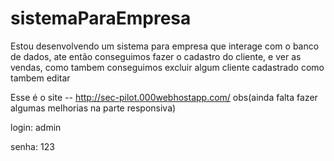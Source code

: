 # sistemaParaEmpresa

Estou desenvolvendo um sistema para empresa que interage com o banco de dados, ate então conseguimos fazer o cadastro do cliente, e ver as vendas, como tambem conseguimos excluir algum cliente cadastrado como tambem editar


Esse é o site -- http://sec-pilot.000webhostapp.com/ obs(ainda falta fazer algumas melhorias na parte responsiva)


login: admin


senha: 123
